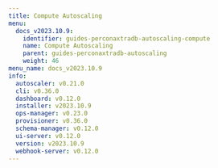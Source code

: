 ```yaml
---
title: Compute Autoscaling
menu:
  docs_v2023.10.9:
    identifier: guides-perconaxtradb-autoscaling-compute
    name: Compute Autoscaling
    parent: guides-perconaxtradb-autoscaling
    weight: 46
menu_name: docs_v2023.10.9
info:
  autoscaler: v0.21.0
  cli: v0.36.0
  dashboard: v0.12.0
  installer: v2023.10.9
  ops-manager: v0.23.0
  provisioner: v0.36.0
  schema-manager: v0.12.0
  ui-server: v0.12.0
  version: v2023.10.9
  webhook-server: v0.12.0
---
```


